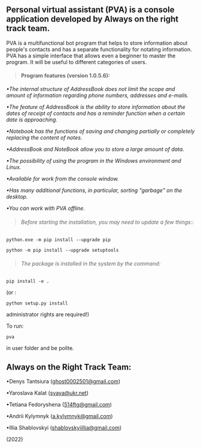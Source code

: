 ## Personal virtual assistant (PVA) is a console application developed by **Always on the right track team**.

PVA is a multifunctional bot program that helps to store information about
people's contacts and has a separate functionality for notating information.
PVA has a simple interface that allows even a beginner to master the program.
It will be useful to different categories of users.

> #### Program features (version 1.0.5.6):

_•The internal structure of AddressBook does not limit the scope and amount of
information regarding phone numbers, addresses and e-mails._

_•The feature of AddressBook is the ability to store information about
the dates of receipt of contacts and has a reminder function when
a certain date is approaching._

_•Notebook has the functions of saving and changing partially or completely
replacing the content of notes._

_•AddressBook and NoteBook allow you to store a large amount of data._

_•The possibility of using the program in the Windows environment and
Linux._

_•Available for work from the console window._

_•Has many additional functions, in particular, sorting "garbage"
on the desktop._

_•You can work with PVA offline._

> ###### Before starting the installation, you may need to update a few things::

```
python.exe -m pip install --upgrade pip
```

```
python -m pip install --upgrade setuptools
```

> ###### The package is installed in the system by the command:

```
pip install -e .
```

(or :

```
python setup.py install
```

administrator rights are required!)

To run:

```
pva
```

in user folder and be polite.

## Always on the Right Track Team:

•Denys Tantsiura (ghost0002501@gmail.com)

•Yaroslava Kalat (syaya@ukr.net)

•Tetiana Fedoryshena (514ftg@gmail.com)

•Andrii Kylymnyk (a.kylymnyk@gmail.com)

•Illia Shablovskyi (shablovskyiillia@gmail.com)

(2022)

